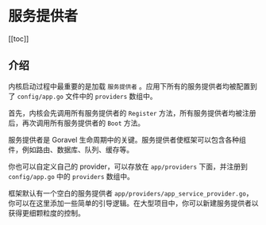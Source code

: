 # 服务提供者

[[toc]]

## 介绍

内核启动过程中最重要的是加载 `服务提供者` 。应用下所有的服务提供者均被配置到了 `config/app.go` 文件中的 `providers` 数组中。

首先，内核会先调用所有服务提供者的 `Register` 方法，所有服务提供者均被注册后，再次调用所有服务提供者的 `Boot` 方法。

服务提供者是 Goravel 生命周期中的关键。服务提供者使框架可以包含各种组件，例如路由、数据库、队列、缓存等。

你也可以自定义自己的 provider，可以存放在 `app/providers` 下面，并注册到 `config/app.go` 中的 `providers` 数组中。

框架默认有一个空白的服务提供者 `app/providers/app_service_provider.go`，你可以在这里添加一些简单的引导逻辑。在大型项目中，你可以新建服务提供者以获得更细颗粒度的控制。